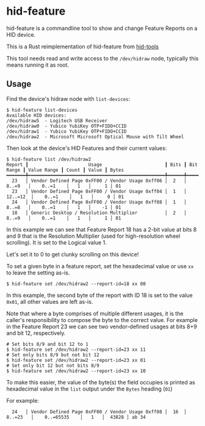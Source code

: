 # hid-feature

hid-feature is a commandline tool to show and change Feature Reports on a HID device.

This is a Rust reimplementation of hid-feature from
[hid-tools](https://gitlab.freedesktop.org/libevdev/hid-tools/)

This tool needs read and write access to the `/dev/hidraw` node, typically this means
running it as root.

## Usage

Find the device's hidraw node with `list-devices`:

```
$ hid-feature list-devices
Available HID devices:
/dev/hidraw5  - Logitech USB Receiver
/dev/hidraw0  - Yubico YubiKey OTP+FIDO+CCID
/dev/hidraw1  - Yubico YubiKey OTP+FIDO+CCID
/dev/hidraw2  - Microsoft Microsoft Optical Mouse with Tilt Wheel
```

Then look at the device's HID Features and their current values:
```
$ hid-feature list /dev/hidraw2
Report ┃                      Usage                       ┃ Bits ┃ Bit Range ┃ Value Range ┃ Count ┃ Value ┃ Bytes
━━━━━━━╇━━━━━━━━━━━━━━━━━━━━━━━━━━━━━━━━━━━━━━━━━━━━━━━━━━╇━━━━━━╇━━━━━━━━━━━╇━━━━━━━━━━━━━╇━━━━━━━╇━━━━━━━╇━━━━━━
  23   │ Vendor Defined Page 0xFF00 / Vendor Usage 0xff06 │  2   │   8..=9   │    0..=1    │   1   │     1 │ 01
  23   │ Vendor Defined Page 0xFF00 / Vendor Usage 0xff04 │  1   │  12..=12  │    0..=1    │   1   │     0 │ 01
  24   │ Vendor Defined Page 0xFF00 / Vendor Usage 0xff08 │  1   │   8..=8   │    0..=1    │   1   │    -1 │ 01
  18   │ Generic Desktop / Resolution Multiplier          │  2   │   8..=9   │    0..=1    │   1   │     1 │ 01
```
In this example we can see that Feature Report 18 has a 2-bit value at bits 8
and 9 that is the Resolution Multiplier (used for high-resolution wheel
scrolling). It is set to the Logical value 1.

Let's set it to 0 to get clunky scrolling on this device! 

To set a given byte in a feature report, set the hexadecimal value or use `xx` to leave the setting as-is.
```
$ hid-feature set /dev/hidraw2 --report-id=18 xx 00
```
In this example, the second byte of the report with ID 18 is set to the value
`0x01`, all other values are left as-is.

Note that where a byte comprises of multiple different usages, it is the caller's responsibility to
compose the byte to the correct value. For example in the Feature Report 23 we can see two vendor-defined
usages at bits 8+9 and bit 12, respectively.

```
# Set bits 8/9 and bit 12 to 1
$ hid-feature set /dev/hidraw2 --report-id=23 xx 11
# Set only bits 8/9 but not bit 12 
$ hid-feature set /dev/hidraw2 --report-id=23 xx 01
# Set only bit 12 but not bits 8/9
$ hid-feature set /dev/hidraw2 --report-id=23 xx 10
```
To make this easier, the value of the byte(s) the field occupies is printed as
hexadecimal value in the `list` output under the `Bytes` heading (`01`)

For example:
```
  24   │ Vendor Defined Page 0xFF00 / Vendor Usage 0xff08 │  16  │   8..=23   │    0..=65535    │   1   │  43828 │ ab 34
```
